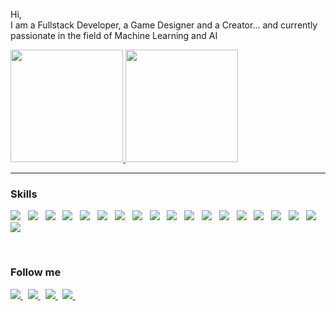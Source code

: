 <div class="markdown-converter__text--rendered"><p>Hi, <br> I am a Fullstack Developer, a Game Designer and a Creator... and currently passionate in the field of Machine Learning and AI </p>

<a href="https://github.com/AmirthaRajan">
<img height="180em" src="https://github-readme-stats.vercel.app/api?username=AmirthaRajan&show_icons=true&theme=onedark&include_all_commits=true&count_private=true"/>
<img height="180em" src="https://github-readme-stats.vercel.app/api/top-langs/?username=AmirthaRajan&layout=compact&langs_count=8&theme=onedark"/>
</a>
  
<hr>

<h3>Skills</h3>

<p><img src="https://img.icons8.com/color/48/000000/python.png"> 	&nbsp;
<img src="https://img.icons8.com/color/48/000000/java-coffee-cup-logo.png"> 	&nbsp;
<img src="https://img.icons8.com/color/48/000000/c-sharp-logo.png"> 	&nbsp;
<img src="https://img.icons8.com/color/48/000000/javascript.png"> 	&nbsp;
<img src="https://img.icons8.com/color/48/000000/html-5--v1.png"> 	&nbsp;
<img src="https://img.icons8.com/color/48/000000/css3.png"> 	&nbsp;
<img src="https://img.icons8.com/color/48/000000/angularjs.png"> 	&nbsp;
<img src="https://img.icons8.com/color/48/000000/react-native.png"> 	&nbsp;
<img src="https://img.icons8.com/officel/60/000000/php-logo.png"> 	&nbsp;
<img src="https://img.icons8.com/color/48/000000/mysql-logo.png"> 	&nbsp;
<img src="https://img.icons8.com/color/48/000000/oracle-logo.png"> 	&nbsp;
<img src="https://img.icons8.com/color/48/000000/adobe-photoshop.png"> 	&nbsp;
<img src="https://img.icons8.com/color/48/000000/adobe-xd.png"> 	&nbsp;
<img src="https://img.icons8.com/fluent/48/000000/blender-3d.png"> 	&nbsp;
<img src="https://img.icons8.com/fluent/50/000000/unity.png"> 	&nbsp;
<img src="https://img.icons8.com/color/48/000000/amazon-web-services.png"> 	&nbsp;
<img src="https://img.icons8.com/office/48/000000/ibm-watson.png"> 	&nbsp;
<img src="https://img.icons8.com/color/48/000000/docker.png"> 	&nbsp;
<img src="https://img.icons8.com/color/48/000000/kubernetes.png"></p>

<p><br></p>

<h3>Follow me</h3>

<p><a rel="nofollow" href="https://github.com/AmirthaRajan">
<img src="https://img.icons8.com/fluent/48/000000/github.png">
</a>  	&nbsp;
<a rel="nofollow" href="https://stackoverflow.com/users/3061477/amirtha-rajan">
<img src="https://img.icons8.com/color/48/000000/stackoverflow.png">
</a>  	&nbsp;
<a rel="nofollow" href="https://www.linkedin.com/in/amirtharajanpks/">
<img src="https://img.icons8.com/color/48/000000/linkedin.png">
</a>  	&nbsp;
<a rel="nofollow" href="https://www.instagram.com/abilashsureshkumar/">
<img src="https://img.icons8.com/fluent/48/000000/instagram-new.png">
</a>  	&nbsp;</p></div>
